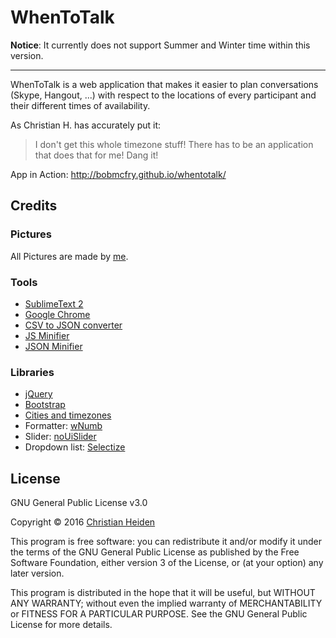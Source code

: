 # WhenToTalk

__Notice__: It currently does not support Summer and Winter time within this version.

---
WhenToTalk is a web application that makes it easier to plan conversations (Skype, Hangout, ...) with respect to the locations of every participant and their different times of availability.

As Christian H. has accurately put it:
> I don't get this whole timezone stuff! There has to be an application that does that for me! Dang it!

App in Action: http://bobmcfry.github.io/whentotalk/

## Credits
### Pictures
All Pictures are made by [me][github].

### Tools
* [SublimeText 2][sublime]
* [Google Chrome][chrome]
* [CSV to JSON converter][csvjson]
* [JS Minifier][jsminify]
* [JSON Minifier][jsonminify]

### Libraries
* [jQuery][jquery]
* [Bootstrap][bootstrap]
* [Cities and timezones][cities]
* Formatter: [wNumb][wnumb]
* Slider: [noUiSlider][nouislider]
* Dropdown list: [Selectize][selectize]


## License
GNU General Public License v3.0

Copyright &copy; 2016  [Christian Heiden][github]

This program is free software: you can redistribute it and/or modify
it under the terms of the GNU General Public License as published by
the Free Software Foundation, either version 3 of the License, or
(at your option) any later version.

This program is distributed in the hope that it will be useful,
but WITHOUT ANY WARRANTY; without even the implied warranty of
MERCHANTABILITY or FITNESS FOR A PARTICULAR PURPOSE.  See the
GNU General Public License for more details.



[jquery]:http://jquery.com/
[nouislider]:http://refreshless.com/nouislider/
[cities]:http://www.citytimezones.info/
[selectize]:http://selectize.github.io/selectize.js/
[bootstrap]:http://getbootstrap.com/
[github]:https://github.com/BobMcFry
[sublime]:http://www.sublimetext.com/2
[chrome]:https://www.google.com/chrome/
[csvjson]:http://www.convertcsv.com/csv-to-json.htm
[wnumb]:http://refreshless.com/wnumb/
[jsminify]:http://www.danstools.com/javascript-minify/
[jsonminify]:http://www.httputility.net/json-minifier.aspx
